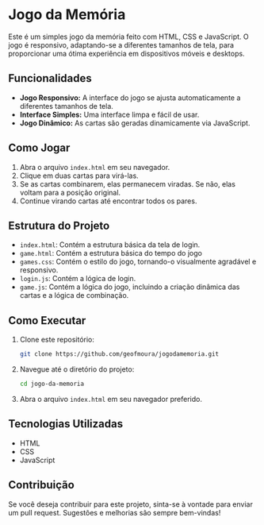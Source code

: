 # Jogo da Memória

Este é um simples jogo da memória feito com HTML, CSS e JavaScript. O jogo é responsivo, adaptando-se a diferentes tamanhos de tela, para proporcionar uma ótima experiência em dispositivos móveis e desktops.

## Funcionalidades

- **Jogo Responsivo:** A interface do jogo se ajusta automaticamente a diferentes tamanhos de tela.
- **Interface Simples:** Uma interface limpa e fácil de usar.
- **Jogo Dinâmico:** As cartas são geradas dinamicamente via JavaScript.

## Como Jogar

1. Abra o arquivo `index.html` em seu navegador.
2. Clique em duas cartas para virá-las.
3. Se as cartas combinarem, elas permanecem viradas. Se não, elas voltam para a posição original.
4. Continue virando cartas até encontrar todos os pares.

## Estrutura do Projeto

- `index.html`: Contém a estrutura básica da tela de login.
- `game.html`: Contém a estrutura básica do tempo do jogo
- `games.css`: Contém o estilo do jogo, tornando-o visualmente agradável e responsivo.
- `login.js`: Contém a lógica de login.
- `game.js`: Contém a lógica do jogo, incluindo a criação dinâmica das cartas e a lógica de combinação.

## Como Executar

1. Clone este repositório:
   ```bash
   git clone https://github.com/geofmoura/jogodamemoria.git
   ```
2. Navegue até o diretório do projeto:
   ```bash
   cd jogo-da-memoria
   ```
3. Abra o arquivo `index.html` em seu navegador preferido.

## Tecnologias Utilizadas

- HTML
- CSS
- JavaScript

## Contribuição

Se você deseja contribuir para este projeto, sinta-se à vontade para enviar um pull request. Sugestões e melhorias são sempre bem-vindas!

